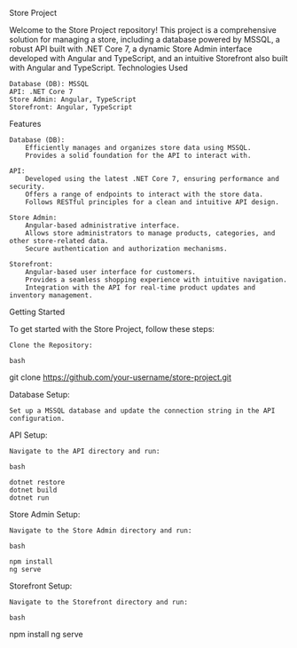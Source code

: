 Store Project

Welcome to the Store Project repository! This project is a comprehensive solution for managing a store, including a database powered by MSSQL, a robust API built with .NET Core 7, a dynamic Store Admin interface developed with Angular and TypeScript, and an intuitive Storefront also built with Angular and TypeScript.
Technologies Used

    Database (DB): MSSQL
    API: .NET Core 7
    Store Admin: Angular, TypeScript
    Storefront: Angular, TypeScript

Features

    Database (DB):
        Efficiently manages and organizes store data using MSSQL.
        Provides a solid foundation for the API to interact with.

    API:
        Developed using the latest .NET Core 7, ensuring performance and security.
        Offers a range of endpoints to interact with the store data.
        Follows RESTful principles for a clean and intuitive API design.

    Store Admin:
        Angular-based administrative interface.
        Allows store administrators to manage products, categories, and other store-related data.
        Secure authentication and authorization mechanisms.

    Storefront:
        Angular-based user interface for customers.
        Provides a seamless shopping experience with intuitive navigation.
        Integration with the API for real-time product updates and inventory management.

Getting Started

To get started with the Store Project, follow these steps:

    Clone the Repository:

    bash

git clone https://github.com/your-username/store-project.git

Database Setup:

    Set up a MSSQL database and update the connection string in the API configuration.

API Setup:

    Navigate to the API directory and run:

    bash

    dotnet restore
    dotnet build
    dotnet run

Store Admin Setup:

    Navigate to the Store Admin directory and run:

    bash

    npm install
    ng serve

Storefront Setup:

    Navigate to the Storefront directory and run:

    bash

npm install
ng serve
